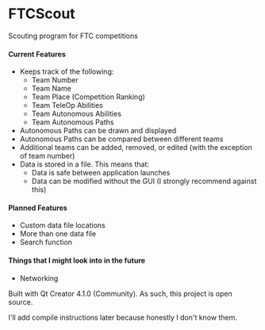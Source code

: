 # FTCScout
Scouting program for FTC competitions

#### Current Features
- Keeps track of the following:
  - Team Number
  - Team Name
  - Team Place (Competition Ranking)
  - Team TeleOp Abilities
  - Team Autonomous Abilities
  - Team Autonomous Paths
- Autonomous Paths can be drawn and displayed
- Autonomous Paths can be compared between different teams
- Additional teams can be added, removed, or edited (with the exception of team number)
- Data is stored in a file. This means that:
  - Data is safe between application launches
  - Data can be modified without the GUI (I strongly recommend against this)

#### Planned Features
- Custom data file locations
- More than one data file
- Search function

#### Things that I might look into in the future
- Networking

Built with Qt Creator 4.1.0 (Community).
As such, this project is open source.

I'll add compile instructions later because honestly I don't know them.
